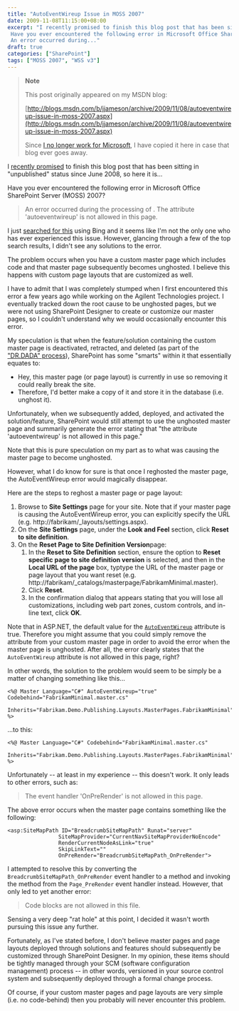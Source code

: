 ```yaml
---
title: "AutoEventWireup Issue in MOSS 2007"
date: 2009-11-08T11:15:00+08:00
excerpt: "I recently promised to finish this blog post that has been sitting in \"unpublished\" status since June 2008, so here it is... 
 Have you ever encountered the following error in Microsoft Office SharePoint Server (MOSS) 2007? 
 An error occurred during..."
draft: true
categories: ["SharePoint"]
tags: ["MOSS 2007", "WSS v3"]
---
```


> **Note**
>
> This post originally appeared on my MSDN blog:
>
> [http://blogs.msdn.com/b/jjameson/archive/2009/11/08/autoeventwireup-issue-in-moss-2007.aspx](http://blogs.msdn.com/b/jjameson/archive/2009/11/08/autoeventwireup-issue-in-moss-2007.aspx)
>
> Since [I no longer work for Microsoft](/blog/jjameson/2011/09/02/last-day-with-microsoft), I have copied it here in case that blog ever goes away.

I [recently promised](/blog/jjameson/2009/11/02/analyzing-my-msdn-blog) to finish this blog post that has been sitting in "unpublished" status since June 2008, so here it is...

Have you ever encountered the following error in Microsoft Office SharePoint Server (MOSS) 2007?

> An error occurred during the processing of . The attribute 'autoeventwireup' is not allowed in this page.

I just [searched for this](http://www.bing.com/search?q=SharePoint+%22AutoEventWireup+is+not+allowed%22&form=QBRE&qs=n) using Bing and it seems like I'm not the only one who has ever experienced this issue. However, glancing through a few of the top search results, I didn't see any solutions to the error.

The problem occurs when you have a custom master page which includes code and that master page subsequently becomes unghosted. I believe this happens with custom page layouts that are customized as well.

I have to admit that I was completely stumped when I first encountered this error a few years ago while working on the Agilent Technologies project. I eventually tracked down the root cause to be unghosted pages, but we were not using SharePoint Designer to create or customize our master pages, so I couldn't understand why we would occasionally encounter this error.

My speculation is that when the feature/solution containing the custom master page is deactivated, retracted, and deleted (as part of the ["DR.DADA" process](/blog/jjameson/2009/03/31/introducing-the-dr-dada-approach-to-sharepoint-development)), SharePoint has some "smarts" within it that essentially equates to:

- Hey, this master page (or page layout) is currently in use so removing it could really break the site.
- Therefore, I'd better make a copy of it and store it in the database (i.e. unghost it).

Unfortunately, when we subsequently added, deployed, and activated the solution/feature, SharePoint would still attempt to use the unghosted master page and summarily generate the error stating that "the attribute 'autoeventwireup' is not allowed in this page."

Note that this is pure speculation on my part as to what was causing the master page to become unghosted.

However, what I do know for sure is that once I reghosted the master page, the AutoEventWireup error would magically disappear.

Here are the steps to reghost a master page or page layout:

1. Browse to **Site Settings** page for your site. Note that if your master page is causing the AutoEventWireup error, you can explicitly specify the URL (e.g. http://fabrikam/\_layouts/settings.aspx).
2. On the **Site Settings** page, under the **Look and Feel** section, click **Reset to site definition**.
3. On the **Reset Page to Site Definition Version**page:
   1. In the **Reset to Site Definition** section, ensure the option to <label for="ctl00_PlaceHolderMain_ctl00_ResetOnePage"><strong>Reset specific page to site definition version</strong> is selected, and then in t</label>he **Local URL of the page** box, <label for="ctl00_PlaceHolderMain_ctl00_ResetOnePage">typtype the URL of the master page or page layout that you want reset (e.g. http://fabrikam/_catalogs/masterpage/FabrikamMinimal.master).</label>
   2. Click **Reset**.
   3. In the confirmation dialog that appears stating that you will lose all customizations, including web part zones, custom controls, and in-line text, click **OK**.

Note that in ASP.NET, the default value for the [`AutoEventWireup`](http://support.microsoft.com/kb/814745) attribute is true. Therefore you might assume that you could simply remove the attribute from your custom master page in order to avoid the error when the master page is unghosted. After all, the error clearly states that the `AutoEventWireup` attribute is not allowed in this page, right?

In other words, the solution to the problem would seem to be simply be a matter of changing something like this...

```
<%@ Master Language="C#" AutoEventWireup="true" Codebehind="FabrikamMinimal.master.cs"
    Inherits="Fabrikam.Demo.Publishing.Layouts.MasterPages.FabrikamMinimal" %>
```

...to this:

```
<%@ Master Language="C#" Codebehind="FabrikamMinimal.master.cs"
    Inherits="Fabrikam.Demo.Publishing.Layouts.MasterPages.FabrikamMinimal" %>
```

Unfortunately -- at least in my experience -- this doesn't work. It only leads to other errors, such as:

> The event handler 'OnPreRender' is not allowed in this page.

The above error occurs when the master page contains something like the following:

```
<asp:SiteMapPath ID="BreadcrumbSiteMapPath" Runat="server"
                SiteMapProvider="CurrentNavSiteMapProviderNoEncode"
                RenderCurrentNodeAsLink="true"
                SkipLinkText=""
                OnPreRender="BreadcrumbSiteMapPath_OnPreRender">
```

I attempted to resolve this by converting the `BreadcrumbSiteMapPath_OnPreRender` event handler to a method and invoking the method from the `Page_PreRender` event handler instead. However, that only led to yet another error:

> Code blocks are not allowed in this file.

Sensing a very deep "rat hole" at this point, I decided it wasn't worth pursuing this issue any further.

Fortunately, as I've stated before, I don't believe master pages and page layouts deployed through solutions and features should subsequently be customized through SharePoint Designer. In my opinion, these items should be tightly managed through your SCM (software configuration management) process -- in other words, versioned in your source control system and subsequently deployed through a formal change process.

Of course, if your custom master pages and page layouts are very simple (i.e. no code-behind) then you probably will never encounter this problem.


